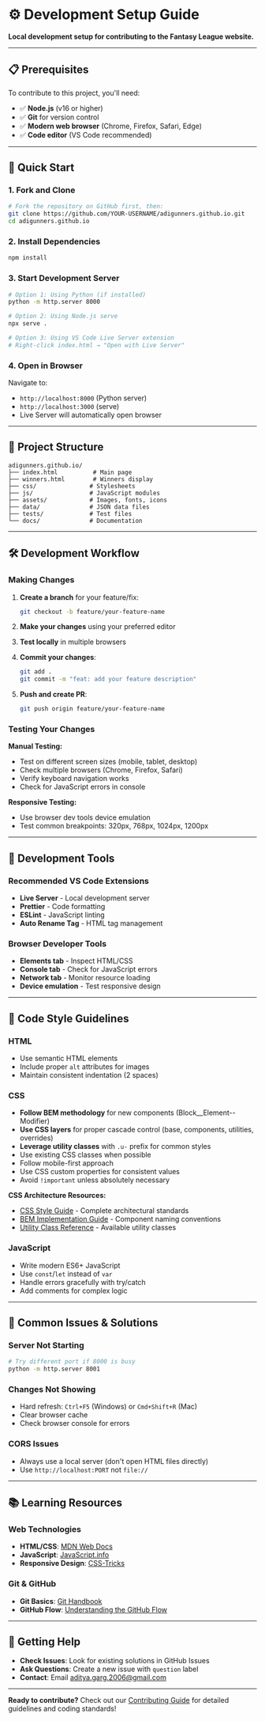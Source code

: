 # ⚙️ Development Setup Guide

**Local development setup for contributing to the Fantasy League website.**

---

## 📋 Prerequisites

To contribute to this project, you'll need:

- ✅ **Node.js** (v16 or higher)
- ✅ **Git** for version control
- ✅ **Modern web browser** (Chrome, Firefox, Safari, Edge)
- ✅ **Code editor** (VS Code recommended)

---

## 🚀 Quick Start

### 1. Fork and Clone

```bash
# Fork the repository on GitHub first, then:
git clone https://github.com/YOUR-USERNAME/adigunners.github.io.git
cd adigunners.github.io
```

### 2. Install Dependencies

```bash
npm install
```

### 3. Start Development Server

```bash
# Option 1: Using Python (if installed)
python -m http.server 8000

# Option 2: Using Node.js serve
npx serve .

# Option 3: Using VS Code Live Server extension
# Right-click index.html → "Open with Live Server"
```

### 4. Open in Browser

Navigate to:

- `http://localhost:8000` (Python server)
- `http://localhost:3000` (serve)
- Live Server will automatically open browser

---

## 📁 Project Structure

```
adigunners.github.io/
├── index.html          # Main page
├── winners.html        # Winners display
├── css/               # Stylesheets
├── js/                # JavaScript modules
├── assets/            # Images, fonts, icons
├── data/              # JSON data files
├── tests/             # Test files
└── docs/              # Documentation
```

---

## 🛠️ Development Workflow

### Making Changes

1. **Create a branch** for your feature/fix:

   ```bash
   git checkout -b feature/your-feature-name
   ```

2. **Make your changes** using your preferred editor

3. **Test locally** in multiple browsers

4. **Commit your changes**:

   ```bash
   git add .
   git commit -m "feat: add your feature description"
   ```

5. **Push and create PR**:

   ```bash
   git push origin feature/your-feature-name
   ```

### Testing Your Changes

**Manual Testing:**

- Test on different screen sizes (mobile, tablet, desktop)
- Check multiple browsers (Chrome, Firefox, Safari)
- Verify keyboard navigation works
- Check for JavaScript errors in console

**Responsive Testing:**

- Use browser dev tools device emulation
- Test common breakpoints: 320px, 768px, 1024px, 1200px

---

## 🔧 Development Tools

### Recommended VS Code Extensions

- **Live Server** - Local development server
- **Prettier** - Code formatting
- **ESLint** - JavaScript linting
- **Auto Rename Tag** - HTML tag management

### Browser Developer Tools

- **Elements tab** - Inspect HTML/CSS
- **Console tab** - Check for JavaScript errors
- **Network tab** - Monitor resource loading
- **Device emulation** - Test responsive design

---

## 📝 Code Style Guidelines

### HTML

- Use semantic HTML elements
- Include proper `alt` attributes for images
- Maintain consistent indentation (2 spaces)

### CSS

- **Follow BEM methodology** for new components (Block__Element--Modifier)
- **Use CSS layers** for proper cascade control (base, components, utilities, overrides)
- **Leverage utility classes** with `.u-` prefix for common styles
- Use existing CSS classes when possible
- Follow mobile-first approach
- Use CSS custom properties for consistent values
- Avoid `!important` unless absolutely necessary

**CSS Architecture Resources:**
- [CSS Style Guide](development/css-style-guide.md) - Complete architectural standards
- [BEM Implementation Guide](development/bem-implementation-guide.md) - Component naming conventions
- [Utility Class Reference](development/utility-class-reference.md) - Available utility classes

### JavaScript

- Write modern ES6+ JavaScript
- Use `const`/`let` instead of `var`
- Handle errors gracefully with try/catch
- Add comments for complex logic

---

## 🐛 Common Issues & Solutions

### Server Not Starting

```bash
# Try different port if 8000 is busy
python -m http.server 8001
```

### Changes Not Showing

- Hard refresh: `Ctrl+F5` (Windows) or `Cmd+Shift+R` (Mac)
- Clear browser cache
- Check browser console for errors

### CORS Issues

- Always use a local server (don't open HTML files directly)
- Use `http://localhost:PORT` not `file://`

---

## 📚 Learning Resources

### Web Technologies

- **HTML/CSS**: [MDN Web Docs](https://developer.mozilla.org/)
- **JavaScript**: [JavaScript.info](https://javascript.info/)
- **Responsive Design**: [CSS-Tricks](https://css-tricks.com/)

### Git & GitHub

- **Git Basics**: [Git Handbook](https://guides.github.com/introduction/git-handbook/)
- **GitHub Flow**: [Understanding the GitHub Flow](https://guides.github.com/introduction/flow/)

---

## 🤝 Getting Help

- **Check Issues**: Look for existing solutions in GitHub Issues
- **Ask Questions**: Create a new issue with `question` label
- **Contact**: Email [aditya.garg.2006@gmail.com](mailto:aditya.garg.2006@gmail.com)

---

**Ready to contribute?** Check out our [Contributing Guide](CONTRIBUTING.md) for detailed guidelines
and coding standards!
